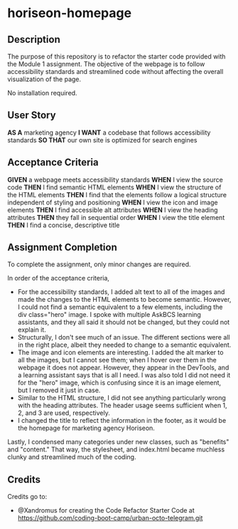 # horiseon-homepage

## Description

The purpose of this repository is to refactor the starter code provided with the Module 1 assignment. The objective of the webpage is to follow accessibility standards and streamlined code without affecting the overall visualization of the page. 

No installation required.

## User Story

**AS A** marketing agency
**I WANT** a codebase that follows accessibility standards
**SO THAT** our own site is optimized for search engines


## Acceptance Criteria

**GIVEN** a webpage meets accessibility standards
**WHEN** I view the source code
**THEN** I find semantic HTML elements
**WHEN** I view the structure of the HTML elements
**THEN** I find that the elements follow a logical structure independent of styling and positioning
**WHEN** I view the icon and image elements
**THEN** I find accessible alt attributes
**WHEN** I view the heading attributes
**THEN** they fall in sequential order
**WHEN** I view the title element
**THEN** I find a concise, descriptive title

## Assignment Completion

To complete the assignment, only minor changes are required. 

In order of the acceptance criteria,
* For the accessibility standards, I added alt text to all of the images and made the changes to the HTML elements to become semantic. However, I could not find a semantic equivalent to a few elements, including the div class="hero" image. I spoke with multiple AskBCS learning assistants, and they all said it should not be changed, but they could not explain it.
* Structurally, I don't see much of an issue. The different sections were all in the right place, albeit they needed to change to a semantic equivalent. 
* The image and icon elements are interesting. I added the alt marker to all the images, but I cannot see them; when I hover over them in the webpage it does not appear. However, they appear in the DevTools, and a learning assistant says that is all I need. I was also told I did not need it for the "hero" image, which is confusing since it is an image element, but I removed it just in case. 
* Similar to the HTML structure, I did not see anything particularly wrong with the heading attributes. The header usage seems sufficient when 1, 2, and 3 are used, respectively. 
* I changed the title to reflect the information in the footer, as it would be the homepage for marketing agency Horiseon.

Lastly, I condensed many categories under new classes, such as "benefits" and "content." That way, the stylesheet, and index.html became muchless clunky and streamlined much of the coding. 


## Credits

Credits go to:
* @Xandromus for creating the Code Refactor Starter Code at https://github.com/coding-boot-camp/urban-octo-telegram.git